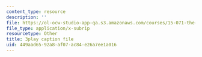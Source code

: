 ```yaml
---
content_type: resource
description: ''
file: https://ol-ocw-studio-app-qa.s3.amazonaws.com/courses/15-071-the-analytics-edge-spring-2017/449aad6592a8af07ac84e26a7ee1a016_WCb-_SRDzKE.srt
file_type: application/x-subrip
resourcetype: Other
title: 3play caption file
uid: 449aad65-92a8-af07-ac84-e26a7ee1a016
---
```

